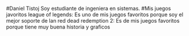 #Daniel Tistoj
Soy estudiante de ingeniera en sistemas.
#Mis juegos javoritos 
league of legends: Es uno de mis juegos favoritos porque soy el mejor soporte de lan
red dead redemption 2: Es de mis juegos favoritos porque tiene muy buena historia y graficos 


